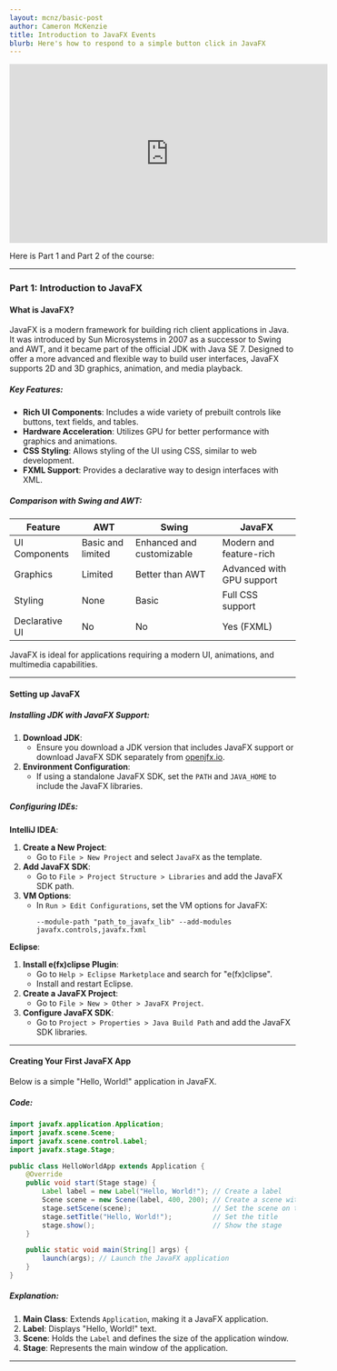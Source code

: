 ```yaml
---
layout: mcnz/basic-post
author: Cameron McKenzie
title: Introduction to JavaFX Events
blurb: Here's how to respond to a simple button click in JavaFX
---
```


<div class="embed-responsive embed-responsive-16by9">
<iframe width="560" height="315" src="https://www.youtube.com/embed/d4cDLBFbekw" frameborder="0" allow="accelerometer; autoplay; clipboard-write; encrypted-media; gyroscope; picture-in-picture" allowfullscreen></iframe>
</div>

Here is Part 1 and Part 2 of the course:

---

### **Part 1: Introduction to JavaFX**

#### **What is JavaFX?**
JavaFX is a modern framework for building rich client applications in Java. It was introduced by Sun Microsystems in 2007 as a successor to Swing and AWT, and it became part of the official JDK with Java SE 7. Designed to offer a more advanced and flexible way to build user interfaces, JavaFX supports 2D and 3D graphics, animation, and media playback.

##### **Key Features**:
- **Rich UI Components**: Includes a wide variety of prebuilt controls like buttons, text fields, and tables.
- **Hardware Acceleration**: Utilizes GPU for better performance with graphics and animations.
- **CSS Styling**: Allows styling of the UI using CSS, similar to web development.
- **FXML Support**: Provides a declarative way to design interfaces with XML.

##### **Comparison with Swing and AWT**:
| Feature         | AWT               | Swing               | JavaFX                 |
|-----------------|-------------------|---------------------|------------------------|
| UI Components   | Basic and limited | Enhanced and customizable | Modern and feature-rich |
| Graphics        | Limited           | Better than AWT     | Advanced with GPU support |
| Styling         | None              | Basic               | Full CSS support        |
| Declarative UI  | No                | No                  | Yes (FXML)             |

JavaFX is ideal for applications requiring a modern UI, animations, and multimedia capabilities.

---

#### **Setting up JavaFX**

##### **Installing JDK with JavaFX Support**:
1. **Download JDK**:
   - Ensure you download a JDK version that includes JavaFX support or download JavaFX SDK separately from [openjfx.io](https://openjfx.io).
2. **Environment Configuration**:
   - If using a standalone JavaFX SDK, set the `PATH` and `JAVA_HOME` to include the JavaFX libraries.

##### **Configuring IDEs**:

**IntelliJ IDEA**:
1. **Create a New Project**:
   - Go to `File > New Project` and select `JavaFX` as the template.
2. **Add JavaFX SDK**:
   - Go to `File > Project Structure > Libraries` and add the JavaFX SDK path.
3. **VM Options**:
   - In `Run > Edit Configurations`, set the VM options for JavaFX:
     ```text
     --module-path "path_to_javafx_lib" --add-modules javafx.controls,javafx.fxml
     ```

**Eclipse**:
1. **Install e(fx)clipse Plugin**:
   - Go to `Help > Eclipse Marketplace` and search for "e(fx)clipse".
   - Install and restart Eclipse.
2. **Create a JavaFX Project**:
   - Go to `File > New > Other > JavaFX Project`.
3. **Configure JavaFX SDK**:
   - Go to `Project > Properties > Java Build Path` and add the JavaFX SDK libraries.

---

#### **Creating Your First JavaFX App**

Below is a simple "Hello, World!" application in JavaFX.

##### **Code**:
```java
import javafx.application.Application;
import javafx.scene.Scene;
import javafx.scene.control.Label;
import javafx.stage.Stage;

public class HelloWorldApp extends Application {
    @Override
    public void start(Stage stage) {
        Label label = new Label("Hello, World!"); // Create a label
        Scene scene = new Scene(label, 400, 200); // Create a scene with the label
        stage.setScene(scene);                    // Set the scene on the stage
        stage.setTitle("Hello, World!");          // Set the title
        stage.show();                             // Show the stage
    }

    public static void main(String[] args) {
        launch(args); // Launch the JavaFX application
    }
}
```

##### **Explanation**:
1. **Main Class**: Extends `Application`, making it a JavaFX application.
2. **Label**: Displays "Hello, World!" text.
3. **Scene**: Holds the `Label` and defines the size of the application window.
4. **Stage**: Represents the main window of the application.

---
